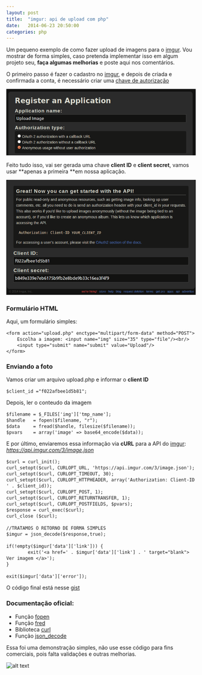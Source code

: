 ```yaml
---
layout: post
title:  "imgur: api de upload com php"
date:   2014-06-23 20:50:00
categories: php
---
```


Um pequeno exemplo de como fazer upload de imagens para o [imgur]. Vou mostrar de forma simples, caso pretenda implementar isso em algum projeto seu, **faça algumas melhorias** e poste aqui nos comentários. 

O primeiro passo é fazer o cadastro no [imgur], e depois de criada e confirmada a conta, é necessário criar uma [chave de autorização]

![alt text](/assets/images/post-003/upload-image-imgur-001.png "")

Feito tudo isso, vai ser gerada uma chave **client ID** e **client secret**, vamos usar **apenas a primeira **em nossa aplicação.

![alt text](/assets/images/post-003/upload-image-imgur-002.png "")

### Formulário HTML

Aqui, um formulário simples:

```
<form action="upload.php" enctype="multipart/form-data" method="POST">
    Escolha a imagem: <input name="img" size="35" type="file"/><br/>
    <input type="submit" name="submit" value="Upload"/>
</form>
```

### Enviando a foto

Vamos criar um arquivo upload.php e informar o **client ID**

```
$client_id ="f022afbee1d5b81";
```

Depois, ler o conteudo da imagem

```
$filename = $_FILES['img']['tmp_name'];
$handle   = fopen($filename, "r");
$data     = fread($handle, filesize($filename));
$pvars    = array('image' => base64_encode($data));
```

E por último, enviaremos essa informação via **cURL** para a API do [imgur]: *https://api.imgur.com/3/image.json*

```
$curl = curl_init();
curl_setopt($curl, CURLOPT_URL, 'https://api.imgur.com/3/image.json');
curl_setopt($curl, CURLOPT_TIMEOUT, 30);
curl_setopt($curl, CURLOPT_HTTPHEADER, array('Authorization: Client-ID ' . $client_id));
curl_setopt($curl, CURLOPT_POST, 1);
curl_setopt($curl, CURLOPT_RETURNTRANSFER, 1);
curl_setopt($curl, CURLOPT_POSTFIELDS, $pvars);
$response = curl_exec($curl);
curl_close ($curl);

//TRATAMOS O RETORNO DE FORMA SIMPLES
$imgur = json_decode($response,true);

if(!empty($imgur['data']['link'])) {
        exit('<a href=' . $imgur['data']['link'] . ' target="blank"> Ver imagem </a>');
}

exit($imgur['data']['error']);
```

O código final está nesse [gist]

### Documentação oficial:

* Função [fopen]
* Função [fred]
* Biblioteca [curl]
* Função [json_decode]

Essa foi uma demonstração simples, não use esse código para fins comerciais, pois falta validações e outras melhorias. 

![alt text](http://replygif.net/i/1188.gif)

[imgur]: http://imgur.com/
[chave de autorização]:https://api.imgur.com/oauth2/addclient
[fopen]: http://www.php.net/manual/en/function.fopen.php
[fred]: http://www.php.net/manual/en/function.fread.php
[curl]: http://www.php.net/manual/en/book.curl.php
[json_decode]: http://www.php.net/manual/en/function.json-decode.php
[gist]: https://gist.github.com/renanmpimentel/59d567b71239d9fcfb74
